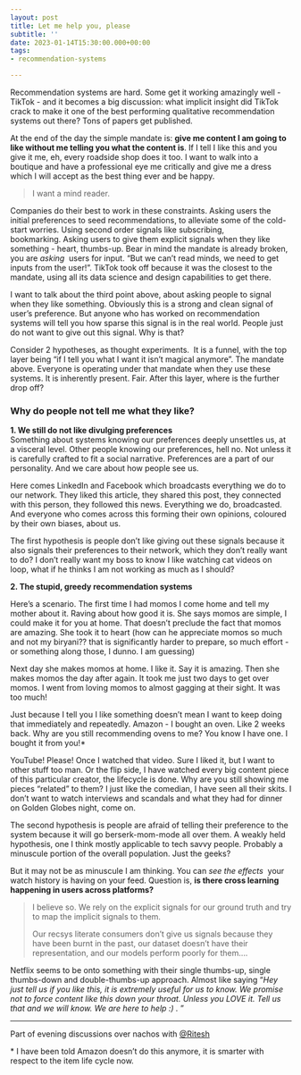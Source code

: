 ```yaml
---
layout: post
title: Let me help you, please
subtitle: ''
date: 2023-01-14T15:30:00.000+00:00
tags:
- recommendation-systems

---
```

Recommendation systems are hard. Some get it working amazingly well - TikTok - and it becomes a big discussion: what implicit insight did TikTok crack to make it one of the best performing qualitative recommendation systems out there? Tons of papers get published.

At the end of the day the simple mandate is: **give me content I am going to like without me telling you what the content is**. If I tell I like this and you give it me, eh, every roadside shop does it too. I want to walk into a boutique and have a professional eye me critically and give me a dress which I will accept as the best thing ever and be happy.

> I want a mind reader.

Companies do their best to work in these constraints. Asking users the initial preferences to seed recommendations, to alleviate some of the cold-start worries. Using second order signals like subscribing, bookmarking. Asking users to give them explicit signals when they like something - heart, thumbs-up. Bear in mind the mandate is already broken, you are _asking_  users for input. “But we can’t read minds, we need to get inputs from the user!”. TikTok took off because it was the closest to the mandate, using all its data science and design capabilities to get there.

I want to talk about the third point above, about asking people to signal when they like something. Obviously this is a strong and clean signal of user’s preference. But anyone who has worked on recommendation systems will tell you how sparse this signal is in the real world. People just do not want to give out this signal. Why is that?

Consider 2 hypotheses, as thought experiments.  It is a funnel, with the top layer being “if I tell you what I want it isn’t magical anymore”. The mandate above. Everyone is operating under that mandate when they use these systems. It is inherently present. Fair. After this layer, where is the further drop off?

### Why do people not tell me what they like?

**1. We still do not like divulging preferences**  
Something about systems knowing our preferences deeply unsettles us, at a visceral level. Other people knowing our preferences, hell no. Not unless it is carefully crafted to fit a social narrative. Preferences are a part of our personality. And we care about how people see us.

Here comes LinkedIn and Facebook which broadcasts everything we do to our network. They liked this article, they shared this post, they connected with this person, they followed this news. Everything we do, broadcasted. And everyone who comes across this forming their own opinions, coloured by their own biases, about us.

The first hypothesis is people don’t like giving out these signals because it also signals their preferences to their network, which they don’t really want to do? I don’t really want my boss to know I like watching cat videos on loop, what if he thinks I am not working as much as I should?

**2. The stupid, greedy recommendation systems**

Here’s a scenario. The first time I had momos I come home and tell my mother about it. Raving about how good it is. She says momos are simple, I could make it for you at home. That doesn’t preclude the fact that momos are amazing. She took it to heart (how can he appreciate momos so much and not my biryani?? that is significantly harder to prepare, so much effort - or something along those, I dunno. I am guessing)

Next day she makes momos at home. I like it. Say it is amazing. Then she makes momos the day after again. It took me just two days to get over momos. I went from loving momos to almost gagging at their sight. It was too much!

Just because I tell you I like something doesn’t mean I want to keep doing that immediately and repeatedly. Amazon - I bought an oven. Like 2 weeks back. Why are you still recommending ovens to me? You know I have one. I bought it from you!*

YouTube! Please! Once I watched that video. Sure I liked it, but I want to other stuff too man. Or the flip side, I have watched every big content piece of this particular creator, the lifecycle is done. Why are you still showing me pieces “related” to them? I just like the comedian, I have seen all their skits. I don’t want to watch interviews and scandals and what they had for dinner on Golden Globes night, come on.

The second hypothesis is people are afraid of telling their preference to the system because it will go berserk-mom-mode all over them. A weakly held hypothesis, one I think mostly applicable to tech savvy people. Probably a minuscule portion of the overall population. Just the geeks?

But it may not be as minuscule I am thinking. You can _see the effects_  your watch history is having on your feed. Question is, **is there cross learning happening in users across platforms?** 

> I believe so. We rely on the explicit signals for our ground truth and try to map the implicit signals to them. 
>
> Our recsys literate consumers don’t give us signals because they have been burnt in the past, our dataset doesn’t have their representation, and our models perform poorly for them….

Netflix seems to be onto something with their single thumbs-up, single thumbs-down and double-thumbs-up approach. Almost like saying “_Hey just tell us if you like this, it is extremely useful for us to know. We promise not to force content like this down your throat. Unless you LOVE it. Tell us that and we will know. We are here to help :) ._ ”

***

Part of evening discussions over nachos with [@Ritesh](https://blog.badpallod.com/)

\* I have been told Amazon doesn’t do this anymore, it is smarter with respect to the item life cycle now. 